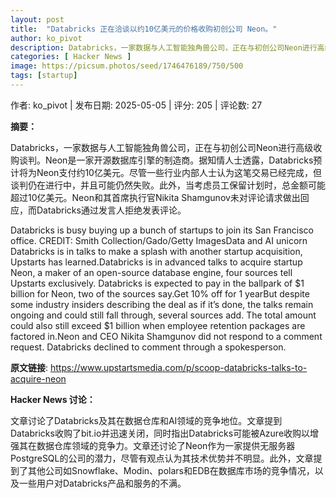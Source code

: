 ```yaml
---
layout: post
title:  "Databricks 正在洽谈以约10亿美元的价格收购初创公司 Neon。"
author: ko_pivot
description: Databricks，一家数据与人工智能独角兽公司，正在与初创公司Neon进行高级收购谈判。Neon是一家开源数据库引擎的制造商。据知情人士透露，Databricks预计将为Neon支付约10亿美元。尽管一些行业内部人士认为这笔交易已经完成，但谈判仍在进行中，并且可能仍然失败。此外，当考虑员工保留计划时，总金额可能超过10亿美元。Neon和其首席执行官Nikita Shamgunov未对评论请求做出回应，而Databricks通过发言人拒绝发表评论。
categories: [ Hacker News ]
image: https://picsum.photos/seed/1746476189/750/500
tags: [startup]
---
```


作者: ko_pivot | 发布日期: 2025-05-05 | 评分: 205 | 评论数: 27

**摘要：**

Databricks，一家数据与人工智能独角兽公司，正在与初创公司Neon进行高级收购谈判。Neon是一家开源数据库引擎的制造商。据知情人士透露，Databricks预计将为Neon支付约10亿美元。尽管一些行业内部人士认为这笔交易已经完成，但谈判仍在进行中，并且可能仍然失败。此外，当考虑员工保留计划时，总金额可能超过10亿美元。Neon和其首席执行官Nikita Shamgunov未对评论请求做出回应，而Databricks通过发言人拒绝发表评论。

Databricks is busy buying up a bunch of startups to join its San Francisco office. CREDIT: Smith Collection/Gado/Getty ImagesData and AI unicorn Databricks is in talks to make a splash with another startup acquisition, Upstarts has learned.Databricks is in advanced talks to acquire startup Neon, a maker of an open-source database engine, four sources tell Upstarts exclusively. Databricks is expected to pay in the ballpark of $1 billion for Neon, two of the sources say.Get 10% off for 1 yearBut despite some industry insiders describing the deal as if it’s done, the talks remain ongoing and could still fall through, several sources add. The total amount could also still exceed $1 billion when employee retention packages are factored in.Neon and CEO Nikita Shamgunov did not respond to a comment request. Databricks declined to comment through a spokesperson.

**原文链接**: https://www.upstartsmedia.com/p/scoop-databricks-talks-to-acquire-neon

**Hacker News 讨论：**

文章讨论了Databricks及其在数据仓库和AI领域的竞争地位。文章提到Databricks收购了bit.io并迅速关闭，同时指出Databricks可能被Azure收购以增强其在数据仓库领域的竞争力。文章还讨论了Neon作为一家提供无服务器PostgreSQL的公司的潜力，尽管有观点认为其技术优势并不明显。此外，文章提到了其他公司如Snowflake、Modin、polars和EDB在数据库市场的竞争情况，以及一些用户对Databricks产品和服务的不满。

